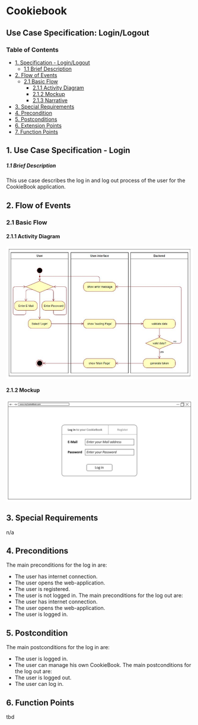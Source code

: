 # Cookiebook
## Use Case Specification: Login/Logout
### Table of Contents
- [1. Specification - Login/Logout](#1-specification-Login)
    - [1.1 Brief Description](#11-brief-description)
- [2. Flow of Events](#2-flow-of-events)
    - [2.1 Basic Flow](#21-basic-flow)
        - [2.1.1 Activity Diagram](#211-activity-diagram)
        - [2.1.2 Mockup](#212-mockup)
        - [2.1.3 Narrative](#213-narrative)
- [3. Special Requirements](#3-special-requirements)
- [4. Precondition](#4-preconditions)  
- [5. Postconditions](#5-postconditions)
- [6. Extension Points](#6-extension-points)
- [7. Function Points](#7-function-points)

## 1. Use Case Specification - Login
##### 1.1 Brief Description
This use case describes the log in and log out process of the user for the CookieBook application.

## 2. Flow of Events
### 2.1 Basic Flow
#### 2.1.1 Activity Diagram
![Activity Diagram](images/UCD_Login.JPG)
#### 2.1.2 Mockup
![MockUp](images/Loginpage.JPG)
## 3. Special Requirements
n/a
## 4. Preconditions
The main preconditions for the log in are:
- The user has internet connection.
- The user opens the web-application.
- The user is registered.
- The user is not logged in.
The main preconditions for the log out are:
- The user has internet connection.
- The user opens the web-application.
- The user is logged in.
## 5. Postcondition
The main postconditions for the log in are:
 - The user is logged in.
 - The user can manage his own CookieBook.
The main postconditions for the log out are:
 - The user is logged out.
 - The user can log in.
## 6. Function Points
tbd                                                                                                                                                        
